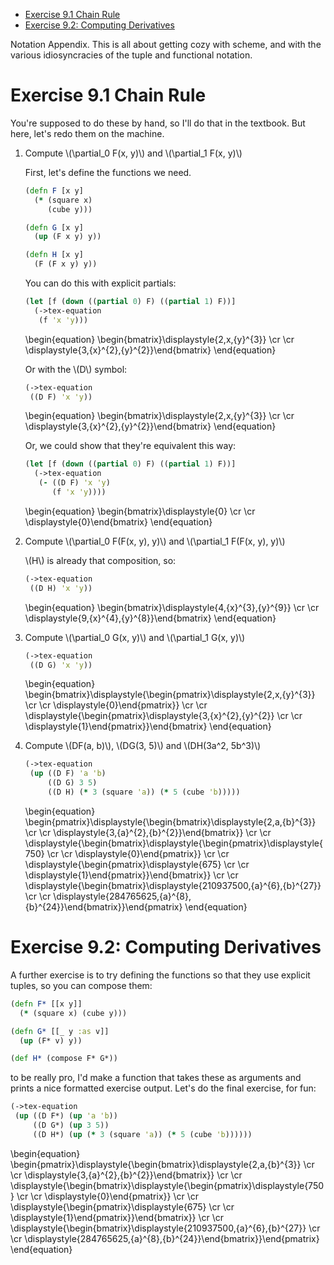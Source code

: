   - [Exercise 9.1 Chain Rule](#sec-1)
  - [Exercise 9.2: Computing Derivatives](#sec-2)

Notation Appendix. This is all about getting cozy with scheme, and with the various idiosyncracies of the tuple and functional notation.

# Exercise 9.1 Chain Rule<a id="sec-1"></a>

You're supposed to do these by hand, so I'll do that in the textbook. But here, let's redo them on the machine.

1.  Compute \\(\partial\_0 F(x, y)\\) and \\(\partial\_1 F(x, y)\\)

    First, let's define the functions we need.

    ```clojure
    (defn F [x y]
      (* (square x)
         (cube y)))

    (defn G [x y]
      (up (F x y) y))

    (defn H [x y]
      (F (F x y) y))
    ```

    You can do this with explicit partials:

    ```clojure
    (let [f (down ((partial 0) F) ((partial 1) F))]
      (->tex-equation
       (f 'x 'y)))
    ```

    \begin{equation}
    \begin{bmatrix}\displaystyle{2\,x\,{y}^{3}} \cr \cr \displaystyle{3\,{x}^{2}\,{y}^{2}}\end{bmatrix}
    \end{equation}

    Or with the \\(D\\) symbol:

    ```clojure
    (->tex-equation
     ((D F) 'x 'y))
    ```

    \begin{equation}
    \begin{bmatrix}\displaystyle{2\,x\,{y}^{3}} \cr \cr \displaystyle{3\,{x}^{2}\,{y}^{2}}\end{bmatrix}
    \end{equation}

    Or, we could show that they're equivalent this way:

    ```clojure
    (let [f (down ((partial 0) F) ((partial 1) F))]
      (->tex-equation
       (- ((D F) 'x 'y)
          (f 'x 'y))))
    ```

    \begin{equation}
    \begin{bmatrix}\displaystyle{0} \cr \cr \displaystyle{0}\end{bmatrix}
    \end{equation}

2.  Compute \\(\partial\_0 F(F(x, y), y)\\) and \\(\partial\_1 F(F(x, y), y)\\)

    \\(H\\) is already that composition, so:

    ```clojure
    (->tex-equation
     ((D H) 'x 'y))
    ```

    \begin{equation}
    \begin{bmatrix}\displaystyle{4\,{x}^{3}\,{y}^{9}} \cr \cr \displaystyle{9\,{x}^{4}\,{y}^{8}}\end{bmatrix}
    \end{equation}

3.  Compute \\(\partial\_0 G(x, y)\\) and \\(\partial\_1 G(x, y)\\)

    ```clojure
    (->tex-equation
     ((D G) 'x 'y))
    ```

    \begin{equation}
    \begin{bmatrix}\displaystyle{\begin{pmatrix}\displaystyle{2\,x\,{y}^{3}} \cr \cr \displaystyle{0}\end{pmatrix}} \cr \cr \displaystyle{\begin{pmatrix}\displaystyle{3\,{x}^{2}\,{y}^{2}} \cr \cr \displaystyle{1}\end{pmatrix}}\end{bmatrix}
    \end{equation}

4.  Compute \\(DF(a, b)\\), \\(DG(3, 5)\\) and \\(DH(3a^2, 5b^3)\\)

    ```clojure
    (->tex-equation
     (up ((D F) 'a 'b)
         ((D G) 3 5)
         ((D H) (* 3 (square 'a)) (* 5 (cube 'b)))))
    ```

    \begin{equation}
    \begin{pmatrix}\displaystyle{\begin{bmatrix}\displaystyle{2\,a\,{b}^{3}} \cr \cr \displaystyle{3\,{a}^{2}\,{b}^{2}}\end{bmatrix}} \cr \cr \displaystyle{\begin{bmatrix}\displaystyle{\begin{pmatrix}\displaystyle{750} \cr \cr \displaystyle{0}\end{pmatrix}} \cr \cr \displaystyle{\begin{pmatrix}\displaystyle{675} \cr \cr \displaystyle{1}\end{pmatrix}}\end{bmatrix}} \cr \cr \displaystyle{\begin{bmatrix}\displaystyle{210937500\,{a}^{6}\,{b}^{27}} \cr \cr \displaystyle{284765625\,{a}^{8}\,{b}^{24}}\end{bmatrix}}\end{pmatrix}
    \end{equation}

# Exercise 9.2: Computing Derivatives<a id="sec-2"></a>

A further exercise is to try defining the functions so that they use explicit tuples, so you can compose them:

```clojure
(defn F* [[x y]]
  (* (square x) (cube y)))

(defn G* [[_ y :as v]]
  (up (F* v) y))

(def H* (compose F* G*))
```

to be really pro, I'd make a function that takes these as arguments and prints a nice formatted exercise output. Let's do the final exercise, for fun:

```clojure
(->tex-equation
 (up ((D F*) (up 'a 'b))
     ((D G*) (up 3 5))
     ((D H*) (up (* 3 (square 'a)) (* 5 (cube 'b))))))
```

\begin{equation}
\begin{pmatrix}\displaystyle{\begin{bmatrix}\displaystyle{2\,a\,{b}^{3}} \cr \cr \displaystyle{3\,{a}^{2}\,{b}^{2}}\end{bmatrix}} \cr \cr \displaystyle{\begin{bmatrix}\displaystyle{\begin{pmatrix}\displaystyle{750} \cr \cr \displaystyle{0}\end{pmatrix}} \cr \cr \displaystyle{\begin{pmatrix}\displaystyle{675} \cr \cr \displaystyle{1}\end{pmatrix}}\end{bmatrix}} \cr \cr \displaystyle{\begin{bmatrix}\displaystyle{210937500\,{a}^{6}\,{b}^{27}} \cr \cr \displaystyle{284765625\,{a}^{8}\,{b}^{24}}\end{bmatrix}}\end{pmatrix}
\end{equation}
